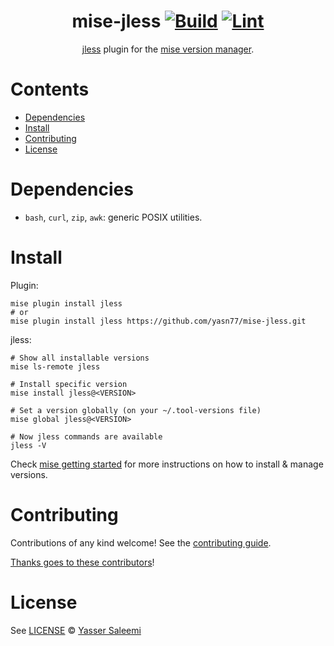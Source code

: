 <div align="center">

# mise-jless [![Build](https://github.com/yasn77/mise-jless/actions/workflows/build.yml/badge.svg)](https://github.com/yasn77/mise-jless/actions/workflows/build.yml) [![Lint](https://github.com/yasn77/mise-jless/actions/workflows/lint.yml/badge.svg)](https://github.com/yasn77/mise-jless/actions/workflows/lint.yml)

[jless](https://jless.io/) plugin for the [mise version manager](https://mise.jdx.dev/).

</div>

# Contents

- [Dependencies](#dependencies)
- [Install](#install)
- [Contributing](#contributing)
- [License](#license)

# Dependencies

- `bash`, `curl`, `zip`, `awk`: generic POSIX utilities.

# Install

Plugin:

```shell
mise plugin install jless
# or
mise plugin install jless https://github.com/yasn77/mise-jless.git
```

jless:

```shell
# Show all installable versions
mise ls-remote jless

# Install specific version
mise install jless@<VERSION>

# Set a version globally (on your ~/.tool-versions file)
mise global jless@<VERSION>

# Now jless commands are available
jless -V
```

Check [mise getting started](https://mise.jdx.dev/getting-started.html) for more instructions on how to
install & manage versions.

# Contributing

Contributions of any kind welcome! See the [contributing guide](contributing.md).

[Thanks goes to these contributors](https://github.com/yasn77/mise-jless/graphs/contributors)!

# License

See [LICENSE](LICENSE) © [Yasser Saleemi](https://github.com/yasn77/)
